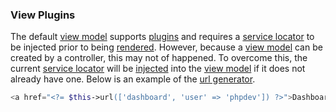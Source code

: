 ### View Plugins
The default [view model](https://github.com/mvc5/mvc5/blob/master/src/ViewModel.php) supports [plugins](https://github.com/mvc5/mvc5/blob/master/config/service.php) and requires a [service locator](https://github.com/mvc5/mvc5/blob/master/src/Service/Service.php) to be injected prior to being [rendered](https://github.com/mvc5/mvc5/blob/master/src/View/Template/Render.php). However, because a [view model](https://github.com/mvc5/mvc5/blob/master/src/ViewModel.php) can be created by a controller, this may not of happened. To overcome this, the current [service locator](https://github.com/mvc5/mvc5/blob/master/src/Service/Service.php) will be [injected](https://github.com/mvc5/mvc5/blob/master/src/View/Template/Model.php#L49) into the [view model](https://github.com/mvc5/mvc5/blob/master/src/ViewModel.php) if it does not already have one. Below is an example of the [url generator](#url-generator).
```php
<a href="<?= $this->url(['dashboard', 'user' => 'phpdev']) ?>">Dashboard</a>
```
